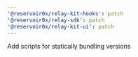 ```yaml
---
'@reservoir0x/relay-kit-hooks': patch
'@reservoir0x/relay-sdk': patch
'@reservoir0x/relay-kit-ui': patch
---
```


Add scripts for statically bundling versions
